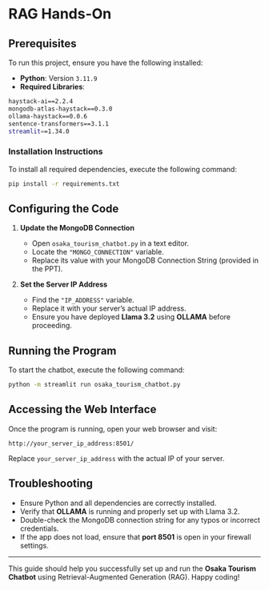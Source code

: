 # RAG Hands-On

## Prerequisites
To run this project, ensure you have the following installed:

- **Python**: Version `3.11.9`
- **Required Libraries**:

```bash
haystack-ai==2.2.4
mongodb-atlas-haystack==0.3.0
ollama-haystack==0.0.6
sentence-transformers==3.1.1
streamlit==1.34.0
```

### Installation Instructions
To install all required dependencies, execute the following command:

```bash
pip install -r requirements.txt
```

## Configuring the Code

1. **Update the MongoDB Connection**
   - Open `osaka_tourism_chatbot.py` in a text editor.
   - Locate the `"MONGO_CONNECTION"` variable.
   - Replace its value with your MongoDB Connection String (provided in the PPT).

2. **Set the Server IP Address**
   - Find the `"IP_ADDRESS"` variable.
   - Replace it with your server’s actual IP address.
   - Ensure you have deployed **Llama 3.2** using **OLLAMA** before proceeding.

## Running the Program
To start the chatbot, execute the following command:

```bash
python -m streamlit run osaka_tourism_chatbot.py
```

## Accessing the Web Interface
Once the program is running, open your web browser and visit:

```
http://your_server_ip_address:8501/
```

Replace `your_server_ip_address` with the actual IP of your server.

## Troubleshooting
- Ensure Python and all dependencies are correctly installed.
- Verify that **OLLAMA** is running and properly set up with Llama 3.2.
- Double-check the MongoDB connection string for any typos or incorrect credentials.
- If the app does not load, ensure that **port 8501** is open in your firewall settings.

---

This guide should help you successfully set up and run the **Osaka Tourism Chatbot** using Retrieval-Augmented Generation (RAG). Happy coding!